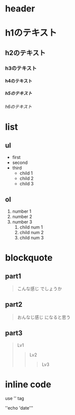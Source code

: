 # header

# h1のテキスト
## h2のテキスト
### h3のテキスト
#### h4のテキスト
##### h5のテキスト
###### h6のテキスト

# list

## ul

* first
* second
* third
	* child 1
	* child 2
	* child 3

## ol

1. number 1
2. number 2
3. number 3
	1. child num 1
	2. child num 2
	3. child num 3

# blockquote 

## part1

> こんな感じ
> でしょうか

## part2
> おんなじ感じ
になると思う

## part3

> Lv1
>
> > Lv2
> >
> > > Lv3

# inline code

use '<target>' tag

''echo 'date'''


